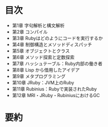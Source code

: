 # 目次
- 第1章 字句解析と構文解析
- 第2章 コンパイル
- 第3章 Rubyはどのようにコードを実行するか
- 第4章 制御構造とメソッドディスパッチ
- 第5章 オブジェクトとクラス
- 第6章 メソッド探索と定数探索
- 第7章 ハッシュテーブル：Ruby内部の働き者
- 第8章 Lisp から借用したアイデア
- 第9章 メタプログラミング
- 第10章 JRuby：JVM上のRuby
- 第11章 Rubinius：Rubyで実装されたRuby
- 第12章 MRI・JRuby・RubiniusにおけるGC

# 要約
